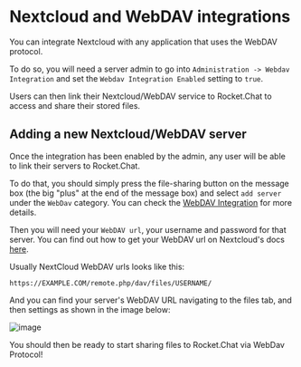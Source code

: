 # Nextcloud and WebDAV integrations

You can integrate Nextcloud with any application that uses the WebDAV protocol.

To do so, you will need a server admin to go into `Administration -> Webdav Integration` and set the `Webdav Integration Enabled` setting to `true`.

Users can then link their Nextcloud/WebDAV service to Rocket.Chat to access and share their stored files.

## Adding a new Nextcloud/WebDAV server

Once the integration has been enabled by the admin, any user will be able to link their servers to Rocket.Chat.

To do that, you should simply press the file-sharing button on the message box \(the big "plus" at the end of the message box\) and select `add server` under the `WebDav` category. You can check the [WebDAV Integration](https://docs.rocket.chat/guides/administration/settings/webdav-integration) for more details.

Then you will need your `WebDAV url`, your username and password for that server. You can find out how to get your WebDAV url on Nextcloud's docs [here](https://docs.nextcloud.com/server/latest/user_manual/en/files/access_webdav.html?highlight=access%20webdav).

Usually NextCloud WebDAV urls looks like this:

`https://EXAMPLE.COM/remote.php/dav/files/USERNAME/`

And you can find your server's WebDAV URL navigating to the files tab, and then settings as shown in the image below: 

![image](https://user-images.githubusercontent.com/27704687/148427316-8e25d102-0ed9-47a6-87ed-c4619e6a0357.png)

You should then be ready to start sharing files to Rocket.Chat via WebDav Protocol!

